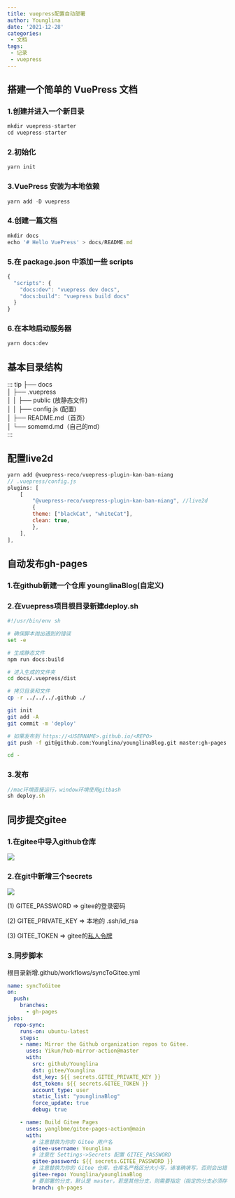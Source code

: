 ```yaml
---
title: vuepress配置自动部署
author: Younglina
date: '2021-12-28'
categories:
 - 文档
tags:
 - 记录
 - vuepress
---
```

## 搭建一个简单的 VuePress 文档
### 1.创建并进入一个新目录

```javascript
mkdir vuepress-starter
cd vuepress-starter
```
### 2.初始化

```javascript
yarn init
```
### 3.VuePress 安装为本地依赖

```javascript
yarn add -D vuepress
```
### 4.创建一篇文档

```javascript
mkdir docs
echo '# Hello VuePress' > docs/README.md
```

### 5.在 package.json 中添加一些 scripts

```javascript
{
  "scripts": {
    "docs:dev": "vuepress dev docs",
    "docs:build": "vuepress build docs"
  }
}
```

### 6.在本地启动服务器

```javascript
yarn docs:dev
```
## 基本目录结构
::: tip
├── docs  
│   ├── .vuepress  
│   │   ├── public (放静态文件)  
│   │   ├── config.js (配置)  
│   ├── README.md（首页）  
│   └── somemd.md（自己的md）  
:::

## 配置live2d
```javascript
yarn add @vuepress-reco/vuepress-plugin-kan-ban-niang
// .vuepress/config.js
plugins: [
    [
        "@vuepress-reco/vuepress-plugin-kan-ban-niang", //live2d
        {
        theme: ["blackCat", "whiteCat"],
        clean: true,
        },
    ],
],
```
## 自动发布gh-pages
### 1.在github新建一个仓库 younglinaBlog(自定义)
### 2.在vuepress项目根目录新建deploy.sh
```bash
#!/usr/bin/env sh

# 确保脚本抛出遇到的错误
set -e

# 生成静态文件
npm run docs:build

# 进入生成的文件夹
cd docs/.vuepress/dist

# 拷贝目录和文件
cp -r ../../../.github ./

git init
git add -A
git commit -m 'deploy'

# 如果发布到 https://<USERNAME>.github.io/<REPO>
git push -f git@github.com:Younglina/younglinaBlog.git master:gh-pages

cd -
```
### 3.发布
```javascript
//mac环境直接运行，window环境使用gitbash
sh deploy.sh
```

## 同步提交gitee
### 1.在gitee中导入github仓库
<img src="https://gitee.com/Younglina/younglinaBlog/raw/master/assets/giteeImport.png" />

### 2.在git中新增三个secrets
<img src="https://gitee.com/Younglina/younglinaBlog/raw/master/assets/secrit.png" />

(1) GITEE_PASSWORD => gitee的登录密码  

(2) GITEE_PRIVATE_KEY => 本地的 .ssh/id_rsa  

(3) GITEE_TOKEN => gitee的<a href="https://gitee.com/profile/personal_access_tokens" target="_blank">私人令牌</a>

### 3.同步脚本
根目录新增.github/workflows/syncToGitee.yml
```yml
name: syncToGitee
on:
  push:
    branches:
      - gh-pages
jobs:
  repo-sync:
    runs-on: ubuntu-latest
    steps:
    - name: Mirror the Github organization repos to Gitee.
      uses: Yikun/hub-mirror-action@master
      with:
        src: github/Younglina
        dst: gitee/Younglina
        dst_key: ${{ secrets.GITEE_PRIVATE_KEY }}
        dst_token: ${{ secrets.GITEE_TOKEN }}
        account_type: user
        static_list: "younglinaBlog"
        force_update: true
        debug: true

    - name: Build Gitee Pages
      uses: yanglbme/gitee-pages-action@main
      with:
        # 注意替换为你的 Gitee 用户名
        gitee-username: Younglina
        # 注意在 Settings->Secrets 配置 GITEE_PASSWORD
        gitee-password: ${{ secrets.GITEE_PASSWORD }}
        # 注意替换为你的 Gitee 仓库，仓库名严格区分大小写，请准确填写，否则会出错
        gitee-repo: Younglina/younglinaBlog
        # 要部署的分支，默认是 master，若是其他分支，则需要指定（指定的分支必须存在）
        branch: gh-pages
```